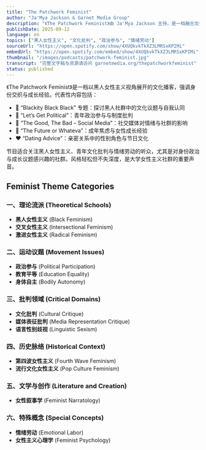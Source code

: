 ```yaml
---
title: "The Patchwork Feminist"
author: "Ja'Mya Jackson & Garnet Media Group"
description: "《The Patchwork Feminist》由 Ja'Mya Jackson 主持，是一档融合文化、身份与时事的播客，以拼布隐喻呈现女性经验的多样性。节目风格亲密而批判，涵盖黑人女性主义、成长焦虑、社交媒体影响与政治参与等议题。Spotify 评分为 3.7（3 条评论），在大学生与青年社群中具有代表性。"
publishDate: 2025-09-12
language: en
topics: ["黑人女性主义", "文化批判", "政治参与", "情绪劳动"]
sourceUrl: "https://open.spotify.com/show/4XUQkvkTkXZ3LMRSxKPIMi"
embedUrl: "https://open.spotify.com/embed/show/4XUQkvkTkXZ3LMRSxKPIMi"
thumbnail: "/images/podcasts/patchwork-feminist.jpg"
transcript: "完整文字稿与资源请访问 garnetmedia.org/thepatchworkfeminist"
status: published
---
```


《The Patchwork Feminist》是一档以黑人女性主义视角展开的文化播客，强调身份交织与成长经验。代表性内容包括：

- 🖤 “Blackity Black Black” 专题：探讨黑人社群中的文化议题与自我认同
- 🧠 “Let’s Get Political”：青年政治参与与制度批判
- 📱 “The Good, The Bad – Social Media”：社交媒体对情绪与社群的影响
- 💬 “The Future or Whateva”：成年焦虑与女性成长经验
- ❤️ “Dating Advice”：亲密关系中的性别角色与节日文化

节目适合关注黑人女性主义、青年文化批判与情绪劳动的听众，尤其是对身份政治与成长议题感兴趣的社群。风格轻松但不失深度，是大学女性主义社群的重要声音。

## Feminist Theme Categories

### 一、理论流派 (Theoretical Schools)
- **黑人女性主义** (Black Feminism)
- **交叉女性主义** (Intersectional Feminism)
- **激进女性主义** (Radical Feminism)

### 二、运动议题 (Movement Issues)
- **政治参与** (Political Participation)
- **教育平等** (Education Equality)
- **身体自主** (Bodily Autonomy)

### 三、批判领域 (Critical Domains)
- **文化批判** (Cultural Critique)
- **媒体表征批判** (Media Representation Critique)
- **语言性别歧视** (Linguistic Sexism)

### 四、历史脉络 (Historical Context)
- **第四波女性主义** (Fourth Wave Feminism)
- **流行文化女性主义** (Pop Culture Feminism)

### 五、文学与创作 (Literature and Creation)
- **女性叙事学** (Feminist Narratology)

### 六、特殊概念 (Special Concepts)
- **情绪劳动** (Emotional Labor)
- **女性主义心理学** (Feminist Psychology)
